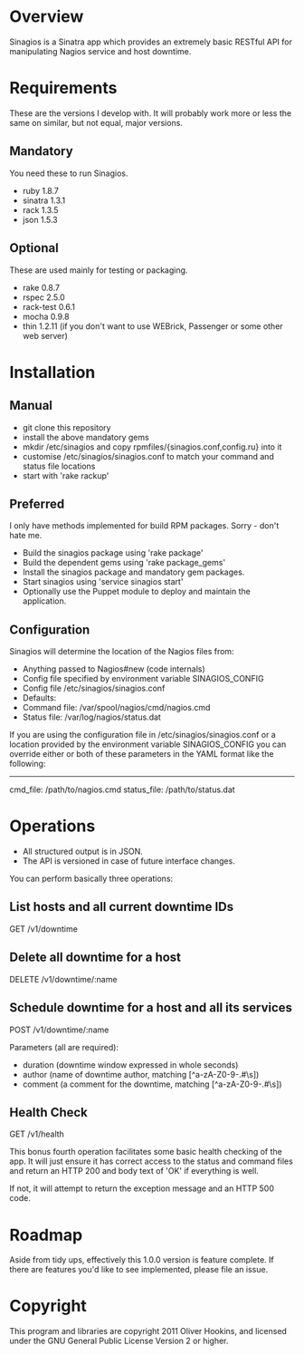 Overview
========

Sinagios is a Sinatra app which provides an extremely basic RESTful API for
manipulating Nagios service and host downtime.

Requirements
============

These are the versions I develop with. It will probably work more or less the
same on similar, but not equal, major versions.

Mandatory
---------
You need these to run Sinagios.

 * ruby 1.8.7
 * sinatra 1.3.1
 * rack 1.3.5
 * json 1.5.3

Optional
--------
These are used mainly for testing or packaging.

 * rake 0.8.7
 * rspec 2.5.0
 * rack-test 0.6.1
 * mocha 0.9.8
 * thin 1.2.11 (if you don't want to use WEBrick, Passenger or some other web
   server)

Installation
============
Manual
------
 * git clone this repository
 * install the above mandatory gems
 * mkdir /etc/sinagios and copy rpmfiles/{sinagios.conf,config.ru} into it
 * customise /etc/sinagios/sinagios.conf to match your command and status file
   locations
 * start with 'rake rackup'

Preferred
---------
I only have methods implemented for build RPM packages. Sorry - don't hate me.

 * Build the sinagios package using 'rake package'
 * Build the dependent gems using 'rake package_gems'
 * Install the sinagios package and mandatory gem packages.
 * Start sinagios using 'service sinagios start'
 * Optionally use the Puppet module to deploy and maintain the application.

Configuration
-------------
Sinagios will determine the location of the Nagios files from:
 * Anything passed to Nagios#new (code internals)
 * Config file specified by environment variable SINAGIOS_CONFIG
 * Config file /etc/sinagios/sinagios.conf
 * Defaults:
  * Command file: /var/spool/nagios/cmd/nagios.cmd
  * Status file: /var/log/nagios/status.dat

If you are using the configuration file in /etc/sinagios/sinagios.conf or a
location provided by the environment variable SINAGIOS_CONFIG you can override
either or both of these parameters in the YAML format like the following:

---
cmd_file: /path/to/nagios.cmd
status_file: /path/to/status.dat

Operations
==========

 * All structured output is in JSON.
 * The API is versioned in case of future interface changes.

You can perform basically three operations:

List hosts and all current downtime IDs
---------------------------------------
GET /v1/downtime

Delete all downtime for a host
------------------------------
DELETE /v1/downtime/:name

Schedule downtime for a host and all its services
-------------------------------------------------
POST /v1/downtime/:name

Parameters (all are required):
 * duration (downtime window expressed in whole seconds)
 * author (name of downtime author, matching [^a-zA-Z0-9\-\.#\s])
 * comment (a comment for the downtime, matching [^a-zA-Z0-9\-\.#\s])

Health Check
------------
GET /v1/health

This bonus fourth operation facilitates some basic health checking of the app.
It will just ensure it has correct access to the status and command files and
return an HTTP 200 and body text of 'OK' if everything is well.

If not, it will attempt to return the exception message and an HTTP 500 code.


Roadmap
=======
Aside from tidy ups, effectively this 1.0.0 version is feature complete.
If there are features you'd like to see implemented, please file an issue.

Copyright
=========
This program and libraries are copyright 2011 Oliver Hookins, and licensed
under the GNU General Public License Version 2 or higher.
